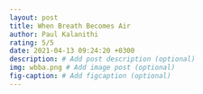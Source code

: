 ```yaml
---
layout: post
title: When Breath Becomes Air
author: Paul Kalanithi
rating: 5/5
date: 2021-04-13 09:24:20 +0300
description: # Add post description (optional)
img: wbba.png # Add image post (optional)
fig-caption: # Add figcaption (optional)
---
```

